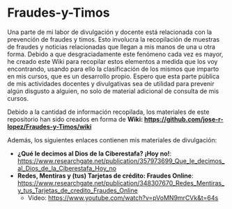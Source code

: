 # Fraudes-y-Timos

Una parte de mi labor de divulgación y docente está relacionada con la prevención de fraudes y timos. Esto involucra la recopilación de muestras de fraudes y noticias relacionadas que llegan a mis manos de una u otra forma. Debido a que desgraciadamente este fenómeno cada vez es mayor, he creado este Wiki para recopilar estos elementos a medida que los voy encontrando, usando para ello la clasificación de los mismos que imparto en mis cursos, que es un desarrollo propio. Espero que esta parte pública de mis actividades docentes y divulgativas sea de utilidad para prevenir algún disgusto a alguien, no solo de material adicional de consulta de mis cursos. 

Debido a la cantidad de información recopilada, los materiales de este repositorio han sido creados en forma de **Wiki: https://github.com/jose-r-lopez/Fraudes-y-Timos/wiki**

Además, los siguientes enlaces contienen mis materiales de divulgación:

- **¿Qué le decimos al Dios de la Ciberestafa? ¡Hoy no!**: https://www.researchgate.net/publication/357973699_Que_le_decimos_al_Dios_de_la_Ciberestafa_Hoy_no
- **Redes, Mentiras y (tus) Tarjetas de crédito: Fraudes Online**: https://www.researchgate.net/publication/348307670_Redes_Mentiras_y_tus_Tarjetas_de_credito_Fraudes_Online
    - Video: https://www.youtube.com/watch?v=pVoMN9mrCVk&t=64s


